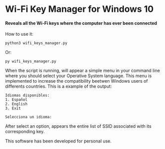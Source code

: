 # Wi-Fi Key Manager for Windows 10
#### Reveals all the Wi-Fi keys where the computer has ever been connected

How to use it:
```
python3 wifi_keys_manager.py
```
Or: 
```
py wifi_keys_manager.py
```

When the script is running, will appear a simple menu in your command line where you should select your Operative System language.
This menu is implemented to increase the compatibility beetwen Windows users of differents countries. This is a example of the output:

```
Idiomas disponibles: 
1. Español 
2. English 
3. Exit

Selecciona un idioma:
```

After select an option, appears the entire list of SSID associated with its corresponding key.

This software has been developed for personal use.
